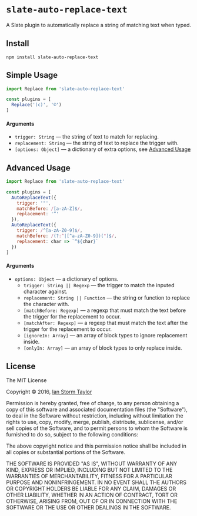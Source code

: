 
# `slate-auto-replace-text`

A Slate plugin to automatically replace a string of matching text when typed.


## Install

```
npm install slate-auto-replace-text
```


## Simple Usage

```js
import Replace from 'slate-auto-replace-text'

const plugins = [
  Replace('(c)', '©')
]
```

#### Arguments

- `trigger: String` — the string of text to match for replacing.
- `replacement: String` — the string of text to replace the trigger with.
- `[options: Object]` — a dictionary of extra options, see [Advanced Usage](#advanced-usage)

  
## Advanced Usage

```js
import Replace from 'slate-auto-replace-text'

const plugins = [
  AutoReplaceText({
    trigger: '"',
    matchBefore: /[a-zA-Z]$/,
    replacement: '”'
  }),
  AutoReplaceText({
    trigger: /^[a-zA-Z0-9]$/,
    matchBefore: /(?:^|[^a-zA-Z0-9])(")$/,
    replacement: char => `“${char}`
  })
]
```

#### Arguments

- `options: Object` — a dictionary of options.
  - `trigger: String || Regexp` — the trigger to match the inputed character against.
  - `replacement: String || Function` — the string or function to replace the character with.
  - `[matchBefore: Regexp]` — a regexp that must match the text before the trigger for the replacement to occur.
  - `[matchAfter: Regexp]` — a regexp that must match the text after the trigger for the replacement to occur.
  - `[ignoreIn: Array]` — an array of block types to ignore replacement inside.
  - `[onlyIn: Array]` — an array of block types to only replace inside.


## License

The MIT License

Copyright &copy; 2016, [Ian Storm Taylor](https://ianstormtaylor.com)

Permission is hereby granted, free of charge, to any person obtaining a copy of this software and associated documentation files (the "Software"), to deal in the Software without restriction, including without limitation the rights to use, copy, modify, merge, publish, distribute, sublicense, and/or sell copies of the Software, and to permit persons to whom the Software is furnished to do so, subject to the following conditions:

The above copyright notice and this permission notice shall be included in all copies or substantial portions of the Software.

THE SOFTWARE IS PROVIDED "AS IS", WITHOUT WARRANTY OF ANY KIND, EXPRESS OR IMPLIED, INCLUDING BUT NOT LIMITED TO THE WARRANTIES OF MERCHANTABILITY, FITNESS FOR A PARTICULAR PURPOSE AND NONINFRINGEMENT. IN NO EVENT SHALL THE AUTHORS OR COPYRIGHT HOLDERS BE LIABLE FOR ANY CLAIM, DAMAGES OR OTHER LIABILITY, WHETHER IN AN ACTION OF CONTRACT, TORT OR OTHERWISE, ARISING FROM, OUT OF OR IN CONNECTION WITH THE SOFTWARE OR THE USE OR OTHER DEALINGS IN THE SOFTWARE.
